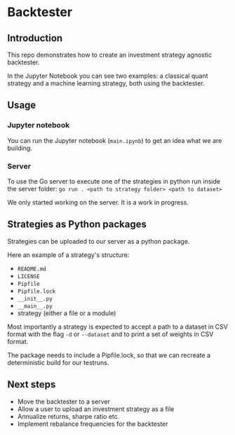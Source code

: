 # Backtester

## Introduction

This repo demonstrates how to create an investment strategy agnostic backtester.

In the Jupyter Notebook you can see two examples: a classical quant strategy and a machine learning strategy, both using the backtester.

## Usage

### Jupyter notebook

You can run the Jupyter notebook (`main.ipynb`) to get an idea what we are building.

### Server

To use the Go server to execute one of the strategies in python run inside the server folder: `go run . <path to strategy folder> <path to dataset>`

We only started working on the server. It is a work in progress.

## Strategies as Python packages

Strategies can be uploaded to our server as a python package.

Here an example of a strategy's structure:

- `README.md`
- `LICENSE`
- `Pipfile`
- `Pipfile.lock`
- `__init__.py`
- `__main__.py`
- strategy (either a file or a module)

Most importantly a strategy is expected to accept a path to a dataset in CSV format with the flag `-d` or `--dataset` and to print a set of weights in CSV format.

The package needs to include a Pipfile.lock, so that we can recreate a deterministic build for our testruns.

## Next steps

- Move the backtester to a server
- Allow a user to upload an investment strategy as a file
- Annualize returns, sharpe ratio etc.
- Implement rebalance frequencies for the backtester
